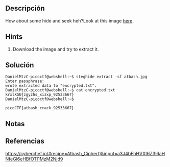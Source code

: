 ## Descripción 
How about some hide and seek heh?Look at this image [here](https://artifacts.picoctf.net/c/235/atbash.jpg).
## Hints
1. Download the image and try to extract it.
## Solución
```
DanielMtzC-picoctf@webshell:~$ steghide extract -sf atbash.jpg 
Enter passphrase: 
wrote extracted data to "encrypted.txt".
DanielMtzC-picoctf@webshell:~$ cat encrypted.txt 
krxlXGU{zgyzhs_xizxp_92533667}
DanielMtzC-picoctf@webshell:~$ 

picoCTF{atbash_crack_92533667}
```
## Notas

## Referencias
https://cyberchef.io/#recipe=Atbash_Cipher()&input=a3J4bFhHVXt6Z3l6aHNfeGl6eHBfOTI1MzM2Njd9